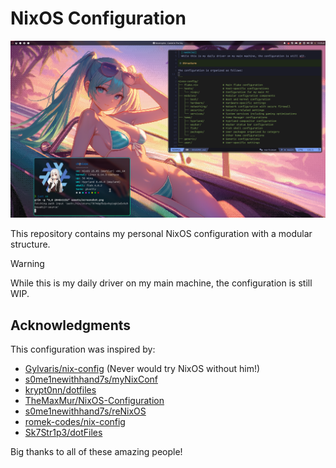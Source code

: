 # NixOS Configuration

![image](./assets/screenshot.png)

This repository contains my personal NixOS configuration with a modular structure.

> [!WARNING]
> While this is my daily driver on my main machine, the configuration is still WIP.

## Acknowledgments

This configuration was inspired by:
- [Gylvaris/nix-config](https://github.com/Gylvaris/nix-config) (Never would try NixOS without him!)
- [s0me1newithhand7s/myNixConf](https://github.com/s0me1newithhand7s/myNixConf)
- [krypt0nn/dotfiles](https://github.com/krypt0nn/dotfiles)
- [TheMaxMur/NixOS-Configuration](https://github.com/TheMaxMur/NixOS-Configuration)
- [s0me1newithhand7s/reNixOS](https://github.com/s0me1newithhand7s/reNixos)
- [romek-codes/nix-config](https://github.com/romek-codes/nix-config)
- [Sk7Str1p3/dotFiles](https://github.com/Sk7Str1p3/dotFiles)

Big thanks to all of these amazing people!

